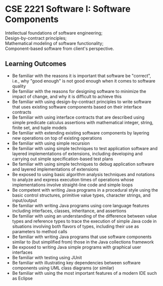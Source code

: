 # CSE 2221 Software I: Software Components
Intellectual foundations of software engineering;\
Design-by-contract principles;\
Mathematical modeling of software functionality;\
Component-based software from client's perspective.

## Learning Outcomes
- Be familiar with the reasons it is important that software be "correct", i.e., why "good enough" is not good enough when it comes to software quality
- Be familiar with the reasons for designing software to minimize the impact of change, and why it is difficult to achieve this
- Be familiar with using design-by-contract principles to write software that uses existing software components based on their interface contracts
- Be familiar with using interface contracts that are described using simple predicate calculus assertions with mathematical integer, string, finite set, and tuple models
- Be familiar with extending existing software components by layering new operations on top of existing operations
- Be familiar with using simple recursion
- Be familiar with using simple techniques to test application software and layered implementations of extensions, including developing and carrying out simple specification-based test plans
- Be familiar with using simple techniques to debug application software and layered implementations of extensions
- Be exposed to using basic algorithm analysis techniques and notations to analyze and express execution times of operations whose implementations involve straight-line code and simple loops
- Be competent with writing Java programs in a procedural style using the basic control structures, primitive value types, character strings, and input/output
- Be familiar with writing Java programs using core language features including interfaces, classes, inheritance, and assertions
- Be familiar with using an understanding of the difference between value types and reference types to trace the execution of simple Java code in situations involving both flavors of types, including their use as parameters to method calls
- Be familiar with writing Java programs that use software components similar to (but simplified from) those in the Java collections framework
- Be exposed to writing Java simple programs with graphical user interfaces
- Be familiar with testing using JUnit
- Be familiar with illustrating key dependencies between software components using UML class diagrams (or similar)
- Be familiar with using the most important features of a modern IDE such as Eclipse

